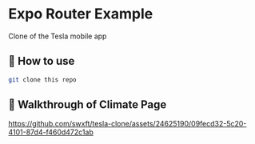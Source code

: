 
# Expo Router Example
Clone of the Tesla mobile app

## 🚀 How to use

```sh
git clone this repo
```

## 📝 Walkthrough of Climate Page

https://github.com/swxft/tesla-clone/assets/24625190/09fecd32-5c20-4101-87d4-f460d472c1ab

